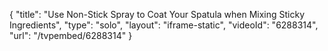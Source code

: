 {
    "title": "Use Non-Stick Spray to Coat Your Spatula when Mixing Sticky Ingredients",
    "type": "solo",
    "layout": "iframe-static",
    "videoId": "6288314",
    "url": "\/tvpembed\/6288314"
}